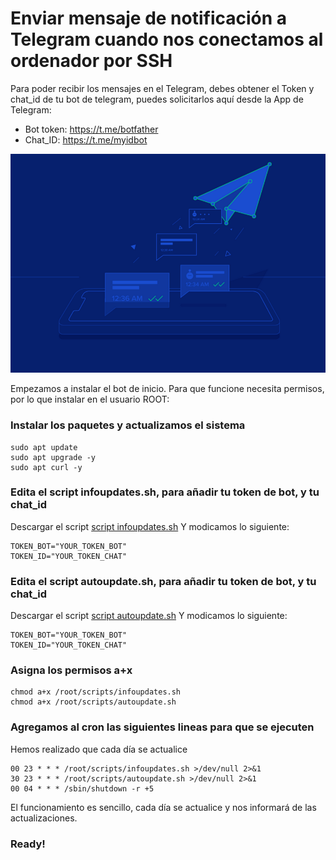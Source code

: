 # Enviar mensaje de notificación a Telegram cuando nos conectamos al ordenador por SSH

Para poder recibir los mensajes en el Telegram, debes obtener el Token y chat_id de tu bot de telegram, puedes solicitarlos aquí desde la App de Telegram:
- Bot token: https://t.me/botfather
- Chat_ID: https://t.me/myidbot

![alt text](https://github.com/JuanRodenas/AutoUpdate/blob/main/hellotelegram.png)

Empezamos a instalar el bot de inicio. Para que funcione necesita permisos, por lo que instalar en el usuario ROOT:
### Instalar los paquetes y actualizamos el sistema
~~~~
sudo apt update
sudo apt upgrade -y
sudo apt curl -y
~~~~

### Edita el script infoupdates.sh, para añadir tu token de bot, y tu chat_id
Descargar el script [script infoupdates.sh](https://github.com/JuanRodenas/AutoUpdate/blob/main/infoupdates.sh)
Y modicamos lo siguiente:
~~~~
TOKEN_BOT="YOUR_TOKEN_BOT"
TOKEN_ID="YOUR_TOKEN_CHAT"
~~~~

### Edita el script autoupdate.sh, para añadir tu token de bot, y tu chat_id
Descargar el script [script autoupdate.sh](https://github.com/JuanRodenas/AutoUpdate/blob/main/autoupdate.sh)
Y modicamos lo siguiente:
~~~~
TOKEN_BOT="YOUR_TOKEN_BOT"
TOKEN_ID="YOUR_TOKEN_CHAT"
~~~~

### Asigna los permisos a+x
~~~~
chmod a+x /root/scripts/infoupdates.sh
chmod a+x /root/scripts/autoupdate.sh
~~~~

### Agregamos al cron las siguientes lineas para que se ejecuten
Hemos realizado que cada día se actualice
~~~~
00 23 * * * /root/scripts/infoupdates.sh >/dev/null 2>&1
30 23 * * * /root/scripts/autoupdate.sh >/dev/null 2>&1
00 04 * * * /sbin/shutdown -r +5
~~~~

El funcionamiento es sencillo, cada día se actualice y nos informará de las actualizaciones.
### Ready!
